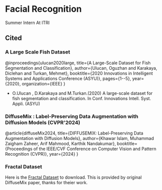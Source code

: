 # Facial Recognition 
Summer Intern At ITRI

## Cited
### A Large Scale Fish Dataset
@inproceedings{ulucan2020large,
  title={A Large-Scale Dataset for Fish Segmentation and Classification},
  author={Ulucan, Oguzhan and Karakaya, Diclehan and Turkan, Mehmet},
  booktitle={2020 Innovations in Intelligent Systems and Applications Conference (ASYU)},
  pages={1--5},
  year={2020},
  organization={IEEE}
}

* O.Ulucan , D.Karakaya and M.Turkan.(2020) A large-scale dataset for fish segmentation and classification.
In Conf. Innovations Intell. Syst. Appli. (ASYU)

### DiffuseMix : Label-Preserving Data Augmentation with Diffusion Models (CVPR'2024)
@article{diffuseMix2024,
  title={DIFFUSEMIX: Label-Preserving Data Augmentation with Diffusion Models},
  author={Khawar Islam, Muhammad Zaigham Zaheer, Arif Mahmood, Karthik Nandakumar},
  booktitle={Proceedings of the IEEE/CVF Conference on Computer Vision and Pattern Recognition (CVPR)},
  year={2024}
}

### Fractal Dataset
Here is the [Fractal Dataset](<https://drive.google.com/drive/folders/1uxK7JaO1NaJxaAGViQa1bZfX6ZzNMzx2>) to download. 
This is provided by original DiffuseMix paper, thanks for theier work. 

